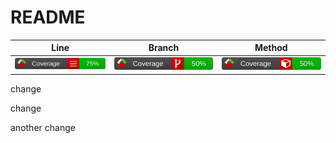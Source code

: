 # README

| Line | Branch | Method |
|------|--------|--------|
|![Line Coverage](https://github.com/tmonte/coverage-report/blob/badges/coverage/badge_linecoverage.svg)|![Branch Coverage](https://github.com/tmonte/coverage-report/blob/badges/coverage/badge_branchcoverage.svg)|![Method Coverage](https://github.com/tmonte/coverage-report/blob/badges/coverage/badge_methodcoverage.svg)|

change

change

another change